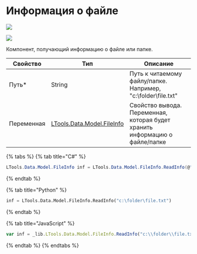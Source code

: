 # Информация о файле

![](<../../../../.gitbook/assets/image (100) (1) (1) (1) (1) (1) (1) (247).png>)

![](<../../../../.gitbook/assets/Информация о файле.png>)

Компонент, получающий информацию о файле или папке.

| Свойство             | Тип                                                               | Описание                                           |
| -------------------- | ----------------------------------------------------------------- | -------------------------------------------------- |
| Путь\*               | String                                                            | Путь к читаемому файлу/папке. Например, "c:\folder\file.txt" |
| Переменная           | [LTools.Data.Model.FileInfo](https://docs.primo-rpa.ru/primo-rpa/g_elements/osnovnye-elementy/els_files/datatypes/fileinfo) | Свойство вывода. Переменная, которая будет хранить информацию о файле/папке     |


{% tabs %}
{% tab title="C#" %}
```csharp
LTools.Data.Model.FileInfo inf = LTools.Data.Model.FileInfo.ReadInfo(@"c:\folder\file.txt");
```
{% endtab %}

{% tab title="Python" %}
```python
inf = LTools.Data.Model.FileInfo.ReadInfo("c:\folder\file.txt")
```
{% endtab %}

{% tab title="JavaScript" %}
```javascript
var inf = _lib.LTools.Data.Model.FileInfo.ReadInfo("c:\\folder\\file.txt");
```
{% endtab %}
{% endtabs %}
